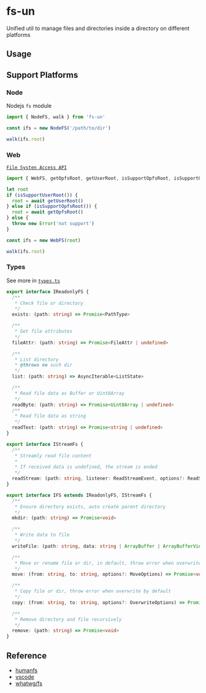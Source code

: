 # fs-un

Unified util to manage files and directories inside a directory on different platforms

## Usage

## Support Platforms

### Node

Nodejs `fs` module

```ts
import { NodeFS, walk } from 'fs-un'

const ifs = new NodeFS('/path/to/dir')

walk(ifs.root)
```

### Web

[`File Systen Access API`](https://developer.mozilla.org/en-US/docs/Web/API/File_System_API)

```ts
import { WebFS, getOpfsRoot, getUserRoot, isSupportOpfsRoot, isSupportUserRoot, walk } from 'fs-un/web'

let root
if (isSupportUserRoot()) {
  root = await getUserRoot()
} else if (isSupportOpfsRoot()) {
  root = await getOpfsRoot()
} else {
  throw new Error('not support')
}

const ifs = new WebFS(root)

walk(ifs.root)
```

### Types

See more in [`types.ts`](src/types.ts)

```ts
export interface IReadonlyFS {
  /**
   * Check file or directory
   */
  exists: (path: string) => Promise<PathType>

  /**
   * Get file attributes
   */
  fileAttr: (path: string) => Promise<FileAttr | undefined>

  /**
   * List directory
   * @throws no such dir
   */
  list: (path: string) => AsyncIterable<ListState>

  /**
   * Read file data as Buffer or Uint8Array
   */
  readByte: (path: string) => Promise<Uint8Array | undefined>
  /**
   * Read file data as string
   */
  readText: (path: string) => Promise<string | undefined>
}

export interface IStreamFs {
  /**
   * Streamly read file content
   *
   * If received data is undefined, the stream is ended
   */
  readStream: (path: string, listener: ReadStreamEvent, options?: ReadStreamOptions) => Promise<void>
}

export interface IFS extends IReadonlyFS, IStreamFs {
  /**
   * Ensure directory exists, auto create parent directory
   */
  mkdir: (path: string) => Promise<void>

  /**
   * Write data to file
   */
  writeFile: (path: string, data: string | ArrayBuffer | ArrayBufferView, options?: OverwriteOptions) => Promise<void>

  /**
   * Move or rename file or dir, in default, throw error when overwrite by default
   */
  move: (from: string, to: string, options?: MoveOptions) => Promise<void>

  /**
   * Copy file or dir, throw error when overwrite by default
   */
  copy: (from: string, to: string, options?: OverwriteOptions) => Promise<void>

  /**
   * Remove directory and file recursively
   */
  remove: (path: string) => Promise<void>
}
```

## Reference

- [humanfs](https://github.com/humanwhocodes/humanfs/blob/main/packages/web/src/web-hfs.js)
- [vscode](https://github.com/microsoft/vscode/blob/main/src/vs/platform/files/browser/htmlFileSystemProvider.ts)
- [whatwg/fs](https://github.com/whatwg/fs/blob/main/proposals/MovingNonOpfsFiles.md)

